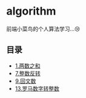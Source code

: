 # algorithm

前端小菜鸟的个人算法学习...:cry:

## 目录

- [1.两数之和](./leetcode/1.两数之和/twoSum.ts)
- [7.整数反转](./leetcode/7.整数反转/reverse.ts)
- [9.回文数](./leetcode/9.回文数/isPalindrome.ts)
- [13.罗马数字转整数](./leetcode/9.回文数/romanToInt.ts)
